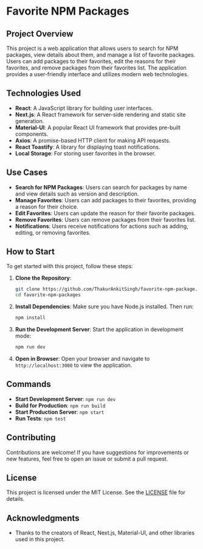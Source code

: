 # Favorite NPM Packages

## Project Overview

This project is a web application that allows users to search for NPM packages, view details about them, and manage a list of favorite packages. Users can add packages to their favorites, edit the reasons for their favorites, and remove packages from their favorites list. The application provides a user-friendly interface and utilizes modern web technologies.

## Technologies Used

- **React**: A JavaScript library for building user interfaces.
- **Next.js**: A React framework for server-side rendering and static site generation.
- **Material-UI**: A popular React UI framework that provides pre-built components.
- **Axios**: A promise-based HTTP client for making API requests.
- **React Toastify**: A library for displaying toast notifications.
- **Local Storage**: For storing user favorites in the browser.

## Use Cases

- **Search for NPM Packages**: Users can search for packages by name and view details such as version and description.
- **Manage Favorites**: Users can add packages to their favorites, providing a reason for their choice.
- **Edit Favorites**: Users can update the reason for their favorite packages.
- **Remove Favorites**: Users can remove packages from their favorites list.
- **Notifications**: Users receive notifications for actions such as adding, editing, or removing favorites.

## How to Start

To get started with this project, follow these steps:

1. **Clone the Repository**:
   ```bash
   git clone https://github.com/ThakurAnkitSingh/favorite-npm-package.git
   cd favorite-npm-packages
   ```

2. **Install Dependencies**:
   Make sure you have Node.js installed. Then run:
   ```bash
   npm install
   ```

3. **Run the Development Server**:
   Start the application in development mode:
   ```bash
   npm run dev
   ```

4. **Open in Browser**:
   Open your browser and navigate to `http://localhost:3000` to view the application.

## Commands

- **Start Development Server**: `npm run dev`
- **Build for Production**: `npm run build`
- **Start Production Server**: `npm start`
- **Run Tests**: `npm test`

## Contributing

Contributions are welcome! If you have suggestions for improvements or new features, feel free to open an issue or submit a pull request.

## License

This project is licensed under the MIT License. See the [LICENSE](LICENSE) file for details.

## Acknowledgments

- Thanks to the creators of React, Next.js, Material-UI, and other libraries used in this project.
